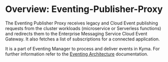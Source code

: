 # Overview: Eventing-Publisher-Proxy

The Eventing Publisher Proxy receives legacy and Cloud Event publishing requests from the cluster workloads (microservice or Serverless functions) and redirects them to the Enterprise Messaging Service Cloud Event Gateway.
It also fetches a list of subscriptions for a connected application.

It is a part of Eventing Manager to process and deliver events in Kyma.
For further information refer to the [Eventing Architecture](https://github.com/kyma-project/eventing-manager/blob/main/docs/user/evnt-architecture.md) documentation.
